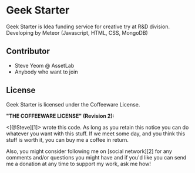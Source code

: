 # Geek Starter

Geek Starter is Idea funding service for creative try at R&D division.
Developing by Meteor (Javascript, HTML, CSS, MongoDB)

## Contributor

- Steve Yeom @ AssetLab
- Anybody who want to join

## License

Geek Starter is licensed under the Coffeeware License.

**"THE COFFEEWARE LICENSE" (Revision 2):**

<[@Steve][1]> wrote this code. As long as you retain this notice you
can do whatever you want with this stuff. If we meet some day, and you think
this stuff is worth it, you can buy me a coffee in return.

Also, you might consider following me on [social network][2] for any comments and/or
questions you might have and if you'd like you can send me a donation
at any time to support my work, ask me how!
